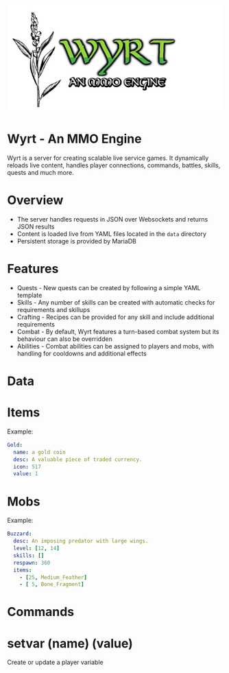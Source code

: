 [![Wyrt](https://github.com/LoxleyXI/Wyrt/blob/main/www/static/img/Wyrt.png)](https://github.com/LoxleyXI/Wyrt)

Wyrt - An MMO Engine
==
Wyrt is a server for creating scalable live service games. It dynamically reloads live content, handles player connections, commands, battles, skills, quests and much more.

Overview
===
* The server handles requests in JSON over Websockets and returns JSON results
* Content is loaded live from YAML files located in the `data` directory
* Persistent storage is provided by MariaDB

Features
===
* Quests - New quests can be created by following a simple YAML template
* Skills - Any number of skills can be created with automatic checks for requirements and skillups
* Crafting - Recipes can be provided for any skill and include additional requirements
* Combat - By default, Wyrt features a turn-based combat system but its behaviour can also be overridden
* Abilities - Combat abilities can be assigned to players and mobs, with handling for cooldowns and additional effects

Data
===

Items
====
Example:
```yaml
Gold:
  name: a gold coin
  desc: A valuable piece of traded currency.
  icon: 517
  value: 1
```

Mobs
====
Example:
```yaml
Buzzard:
  desc: An imposing predator with large wings.
  level: [12, 14]
  skills: []
  respawn: 360
  items:
    - [25, Medium_Feather]
    - [ 5, Bone_Fragment]
```

Commands
===

setvar (name) (value)
====
Create or update a player variable
